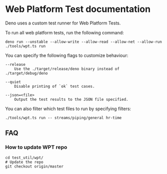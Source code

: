 # Web Platform Test documentation

Deno uses a custom test runner for Web Platform Tests.

To run all web platform tests, run the following command:

```shell
deno run --unstable --allow-write --allow-read --allow-net --allow-run ./tools/wpt.ts run
```

You can specify the following flags to customize behaviour:

```
--release
    Use the ./target/release/deno binary instead of ./target/debug/deno

--quiet
    Disable printing of `ok` test cases.

--json=<file>
    Output the test results to the JSON file specified.
```

You can also filter which test files to run by specifying filters:

```shell
./tools/wpt.ts run -- streams/piping/general hr-time
```

## FAQ

### How to update WPT repo

```shell
cd test_util/wpt/
# Update the repo
git checkout origin/master
```
